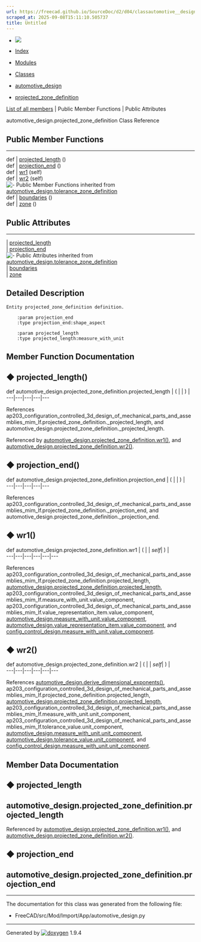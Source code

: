 ```yaml
---
url: https://freecad.github.io/SourceDoc/d2/d04/classautomotive__design_1_1projected__zone__definition.html
scraped_at: 2025-09-08T15:11:10.505737
title: Untitled
---
```


  * [ ![](https://www.freecad.org/svg/logo-freecad.svg) ](https://freecadweb.org "FreeCAD")
  * [Index](../../index.html "Index")
  * [Modules](../../modules.html "Modules list")
  * [Classes](../../annotated.html "Annotated list")

  * [automotive_design](../../d4/ddf/namespaceautomotive__design.html)
  * [projected_zone_definition](../../d2/d04/classautomotive__design_1_1projected__zone__definition.html)

[List of all members](../../d3/d66/classautomotive__design_1_1projected__zone__definition-members.html) | Public Member Functions | Public Attributes

automotive_design.projected_zone_definition Class Reference

##  Public Member Functions  
  
---  
def | [projected_length](../../d2/d04/classautomotive__design_1_1projected__zone__definition.html#a78664599b1c99ad2194f92f53326f7c4) ()  
def | [projection_end](../../d2/d04/classautomotive__design_1_1projected__zone__definition.html#af1f173e20e2b814bd2d96625e2157ce4) ()  
def | [wr1](../../d2/d04/classautomotive__design_1_1projected__zone__definition.html#ad18477cba8cf3247f93407ee8869089c) (self)  
def | [wr2](../../d2/d04/classautomotive__design_1_1projected__zone__definition.html#a8b38d4f5b6eecd7742607255c261f40b) (self)  
![-](../../closed.png) Public Member Functions inherited from
[automotive_design.tolerance_zone_definition](../../d8/d9d/classautomotive__design_1_1tolerance__zone__definition.html)  
def | [boundaries](../../d8/d9d/classautomotive__design_1_1tolerance__zone__definition.html#ad1ce85a92ac2e8eaded59dade3ba9498) ()  
def | [zone](../../d8/d9d/classautomotive__design_1_1tolerance__zone__definition.html#a12115a713b73549cf16de4666fb87b2e) ()  
  
##  Public Attributes  
  
---  
|
[projected_length](../../d2/d04/classautomotive__design_1_1projected__zone__definition.html#a31331628953d137450642702b5413b08)  
|
[projection_end](../../d2/d04/classautomotive__design_1_1projected__zone__definition.html#a03146d5f392d592f0697d3ad1b585633)  
![-](../../closed.png) Public Attributes inherited from
[automotive_design.tolerance_zone_definition](../../d8/d9d/classautomotive__design_1_1tolerance__zone__definition.html)  
|
[boundaries](../../d8/d9d/classautomotive__design_1_1tolerance__zone__definition.html#a157006997500cd225328ae5e191ff94a)  
|
[zone](../../d8/d9d/classautomotive__design_1_1tolerance__zone__definition.html#acad199ab29b7272af33a565806ce32c9)  
  
## Detailed Description

    
    
    Entity projected_zone_definition definition.
    
        :param projection_end
        :type projection_end:shape_aspect
    
        :param projected_length
        :type projected_length:measure_with_unit

## Member Function Documentation

## ◆ projected_length()

def automotive_design.projected_zone_definition.projected_length  | ( | | ) |   
---|---|---|---|---  
  
References
ap203_configuration_controlled_3d_design_of_mechanical_parts_and_assemblies_mim_lf.projected_zone_definition._projected_length,
and automotive_design.projected_zone_definition._projected_length.

Referenced by
[automotive_design.projected_zone_definition.wr1()](../../d2/d04/classautomotive__design_1_1projected__zone__definition.html#ad18477cba8cf3247f93407ee8869089c),
and
[automotive_design.projected_zone_definition.wr2()](../../d2/d04/classautomotive__design_1_1projected__zone__definition.html#a8b38d4f5b6eecd7742607255c261f40b).

## ◆ projection_end()

def automotive_design.projected_zone_definition.projection_end  | ( | | ) |   
---|---|---|---|---  
  
References
ap203_configuration_controlled_3d_design_of_mechanical_parts_and_assemblies_mim_lf.projected_zone_definition._projection_end,
and automotive_design.projected_zone_definition._projection_end.

## ◆ wr1()

def automotive_design.projected_zone_definition.wr1  | ( |  | _self_| ) |   
---|---|---|---|---|---  
  
References
ap203_configuration_controlled_3d_design_of_mechanical_parts_and_assemblies_mim_lf.projected_zone_definition.projected_length,
[automotive_design.projected_zone_definition.projected_length](../../d2/d04/classautomotive__design_1_1projected__zone__definition.html#a31331628953d137450642702b5413b08),
ap203_configuration_controlled_3d_design_of_mechanical_parts_and_assemblies_mim_lf.measure_with_unit.value_component,
ap203_configuration_controlled_3d_design_of_mechanical_parts_and_assemblies_mim_lf.value_representation_item.value_component,
[automotive_design.measure_with_unit.value_component](../../db/d66/classautomotive__design_1_1measure__with__unit.html#a6a36286bc2dcf141ac26006e93b8d59b),
[automotive_design.value_representation_item.value_component](../../d3/da7/classautomotive__design_1_1value__representation__item.html#af3ad8e6f86fac9a9bcca8f9c923ddfd7),
and
[config_control_design.measure_with_unit.value_component](../../d7/d6d/classconfig__control__design_1_1measure__with__unit.html#ab07ae804801ef56357725e86474a1666).

## ◆ wr2()

def automotive_design.projected_zone_definition.wr2  | ( |  | _self_| ) |   
---|---|---|---|---|---  
  
References
[automotive_design.derive_dimensional_exponents()](../../d4/ddf/namespaceautomotive__design.html#a930358cc90d7890ebfbf59511431901c),
ap203_configuration_controlled_3d_design_of_mechanical_parts_and_assemblies_mim_lf.projected_zone_definition.projected_length,
[automotive_design.projected_zone_definition.projected_length](../../d2/d04/classautomotive__design_1_1projected__zone__definition.html#a31331628953d137450642702b5413b08),
ap203_configuration_controlled_3d_design_of_mechanical_parts_and_assemblies_mim_lf.measure_with_unit.unit_component,
ap203_configuration_controlled_3d_design_of_mechanical_parts_and_assemblies_mim_lf.tolerance_value.unit_component,
[automotive_design.measure_with_unit.unit_component](../../db/d66/classautomotive__design_1_1measure__with__unit.html#a30da8ff5991b14c1513623a8a78df360),
[automotive_design.tolerance_value.unit_component](../../da/d1b/classautomotive__design_1_1tolerance__value.html#ac7dcee6ace15304641c39e35dd73a709),
and
[config_control_design.measure_with_unit.unit_component](../../d7/d6d/classconfig__control__design_1_1measure__with__unit.html#a0c21fd85303ecb5bba70cc8b85f5fbb3).

## Member Data Documentation

## ◆ projected_length

automotive_design.projected_zone_definition.projected_length  
---  
  
Referenced by
[automotive_design.projected_zone_definition.wr1()](../../d2/d04/classautomotive__design_1_1projected__zone__definition.html#ad18477cba8cf3247f93407ee8869089c),
and
[automotive_design.projected_zone_definition.wr2()](../../d2/d04/classautomotive__design_1_1projected__zone__definition.html#a8b38d4f5b6eecd7742607255c261f40b).

## ◆ projection_end

automotive_design.projected_zone_definition.projection_end  
---  
  
* * *

The documentation for this class was generated from the following file:

  * FreeCAD/src/Mod/Import/App/automotive_design.py

* * *

Generated by
[![doxygen](../../doxygen.svg)](https://www.doxygen.org/index.html) 1.9.4

